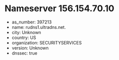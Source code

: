 # Nameserver 156.154.70.10

* as_number: 397213
* name: rudns1.ultradns.net.
* city: Unknown
* country: US
* organization: SECURITYSERVICES
* version: Unknown
* dnssec: true
